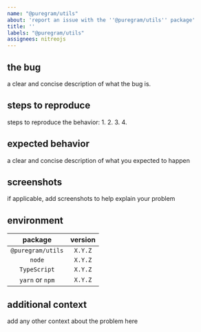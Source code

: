 ```yaml
---
name: "@puregram/utils"
about: 'report an issue with the ''@puregram/utils'' package'
title: ''
labels: "@puregram/utils"
assignees: nitreojs
---
```


## the bug
a clear and concise description of what the bug is.

## steps to reproduce
steps to reproduce the behavior:
1.
2.
3.
4.

## expected behavior
a clear and concise description of what you expected to happen

## screenshots
if applicable, add screenshots to help explain your problem

## environment
|      package      | version |
| :---------------: | :-----: |
| `@puregram/utils` | `X.Y.Z` |
|      `node`       | `X.Y.Z` |
|   `TypeScript`    | `X.Y.Z` |
|  `yarn` or `npm`  | `X.Y.Z` |

## additional context
add any other context about the problem here
